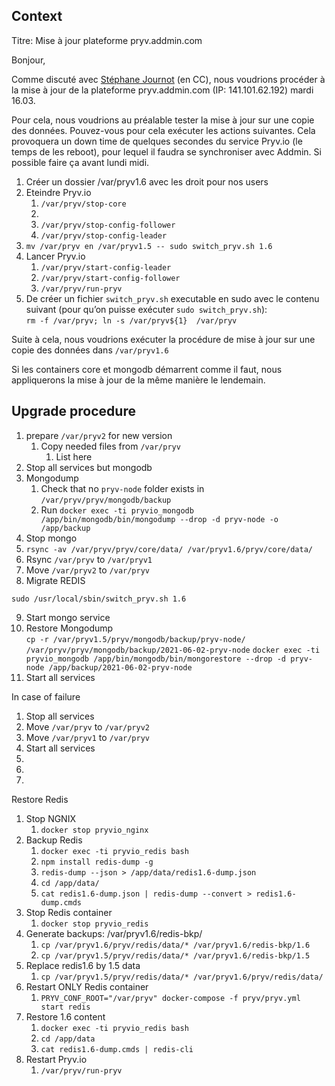 ## Context

Titre: Mise à jour plateforme pryv.addmin.com

Bonjour,

Comme discuté avec [Stéphane Journot](mailto:stephane@addmin.com) (en CC), nous voudrions procéder à la mise à jour de la plateforme pryv.addmin.com (IP: 141.101.62.192) mardi 16.03.

Pour cela, nous voudrions au préalable tester la mise à jour sur une copie des données. Pouvez-vous pour cela exécuter les actions suivantes. Cela provoquera un down time de quelques secondes du service Pryv.io (le temps de les reboot), pour lequel il faudra se synchroniser avec Addmin. Si possible faire ça avant lundi midi.

1. Créer un dossier /var/pryv1.6 avec les droit pour nos users
2. Eteindre Pryv.io 
   1. `/var/pryv/stop-core`
   2.   
   3. `/var/pryv/stop-config-follower`
   4. `/var/pryv/stop-config-leader`
3. `mv /var/pryv en /var/pryv1.5 -- sudo switch_pryv.sh 1.6`
4. Lancer Pryv.io
   1. `/var/pryv/start-config-leader`
   2. `/var/pryv/start-config-follower`
   3. `/var/pryv/run-pryv`
5. De créer un fichier `switch_pryv.sh` executable en sudo avec le contenu suivant (pour qu’on puisse exécuter `sudo switch_pryv.sh`):  
    `rm -f /var/pryv; ln -s /var/pryv${1}  /var/pryv`
    
Suite à cela, nous voudrions exécuter la procédure de mise à jour sur une copie des données dans `/var/pryv1.6`

Si les containers core et mongodb démarrent comme il faut, nous appliquerons la mise à jour de la même manière le lendemain.

## Upgrade procedure 

1. prepare `/var/pryv2` for new version
   1. Copy needed files from `/var/pryv`
       1. List here 
2. Stop all services but mongodb
3. Mongodump
   1. Check that no `pryv-node` folder exists in `/var/pryv/pryv/mongodb/backup`
   2. Run
      `docker exec -ti pryvio_mongodb /app/bin/mongodb/bin/mongodump --drop -d pryv-node -o /app/backup`
4. Stop mongo
5. `rsync -av /var/pryv/pryv/core/data/ /var/pryv1.6/pryv/core/data/`
6. Rsync `/var/pryv` to `/var/pryv1`
7. Move `/var/pryv2` to `/var/pryv`
8. Migrate REDIS 

`sudo /usr/local/sbin/switch_pryv.sh 1.6`

9. Start mongo service
10. Restore Mongodump    
    `cp -r /var/pryv1.5/pryv/mongodb/backup/pryv-node/ /var/pryv/pryv/mongodb/backup/2021-06-02-pryv-node`
    `docker exec -ti pryvio_mongodb /app/bin/mongodb/bin/mongorestore --drop -d pryv-node /app/backup/2021-06-02-pryv-node`
11. Start all services

In case of failure

1. Stop all services
2. Move `/var/pryv` to `/var/pryv2`
3. Move `/var/pryv1` to `/var/pryv`
4. Start all services
5.   
6.   
7.   
    
Restore Redis

1. Stop NGNIX
   1. `docker stop pryvio_nginx`
2. Backup Redis    
   1. `docker exec -ti pryvio_redis bash`
   2. `npm install redis-dump -g`
   3. `redis-dump --json > /app/data/redis1.6-dump.json`
   4. `cd /app/data/`
   5. `cat redis1.6-dump.json | redis-dump --convert > redis1.6-dump.cmds `
3. Stop Redis container
   1. `docker stop pryvio_redis`
4. Generate backups: /var/pryv1.6/redis-bkp/
   1. `cp /var/pryv1.6/pryv/redis/data/* /var/pryv1.6/redis-bkp/1.6`
   2. `cp /var/pryv1.5/pryv/redis/data/* /var/pryv1.6/redis-bkp/1.5`
5. Replace redis1.6 by 1.5 data
   1. `cp /var/pryv1.5/pryv/redis/data/* /var/pryv1.6/pryv/redis/data/ `
4. Restart ONLY Redis container
   1. `PRYV_CONF_ROOT="/var/pryv" docker-compose -f pryv/pryv.yml start redis`
5. Restore 1.6 content
   1. `docker exec -ti pryvio_redis bash`
   2. `cd /app/data`
   3. `cat redis1.6-dump.cmds | redis-cli`
6. Restart Pryv.io 
   1. `/var/pryv/run-pryv`
